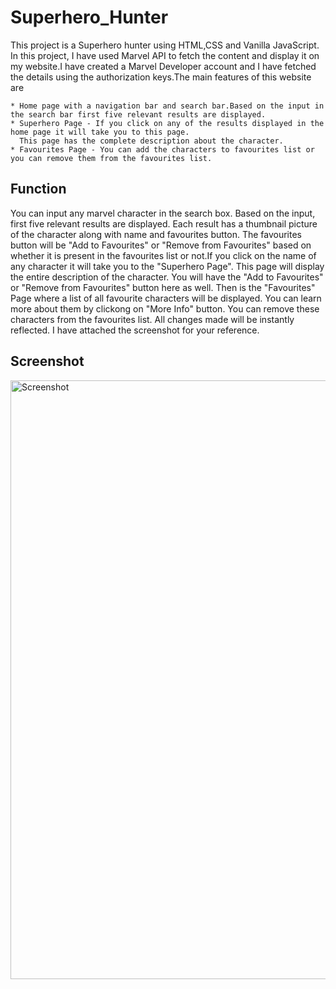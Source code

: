 # Superhero_Hunter

This project is a Superhero hunter using HTML,CSS and Vanilla JavaScript. In this project, I have used Marvel API to fetch the content and display it on my website.I have created a Marvel Developer account and I have fetched the details using the authorization keys.The main features of this website are

    * Home page with a navigation bar and search bar.Based on the input in the search bar first five relevant results are displayed.
    * Superhero Page - If you click on any of the results displayed in the home page it will take you to this page.
      This page has the complete description about the character.
    * Favourites Page - You can add the characters to favourites list or you can remove them from the favourites list. 


## Function

You can input any marvel character in the search box. Based on the input, first five relevant results are displayed. Each result has a thumbnail picture of the character along with name and favourites button. The favourites button will be "Add to Favourites" or "Remove from Favourites" based on whether it is present in the favourites list or not.If you click on the name of any character it will take you to the "Superhero Page". This page will display the entire description of the character. You will  have the  "Add to Favourites" or "Remove from Favourites" button here as well. Then is the "Favourites" Page where a list of all favourite characters will be displayed. You can learn more about them by clickong on "More Info" button. You can remove these characters from the favourites list. All changes made will be instantly reflected. I have attached the screenshot for your reference.

## Screenshot
<img width="958" alt="Screenshot" src="https://github.com/Vishalini24/Superhero_Hunter/assets/63181262/aa9d35de-5b57-4e05-8967-7b387c8db72e">

